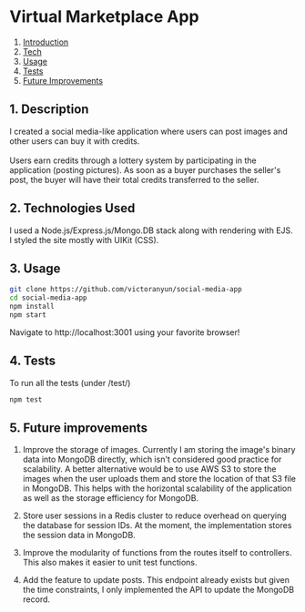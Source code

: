 # Virtual Marketplace App

1. [ Introduction ](#intro)
2. [ Tech ](#tech)
3. [ Usage ](#usage)
4. [ Tests ](#tests)
5. [ Future Improvements ](#improvements)

<a name="intro"></a>
## 1. Description

I created a social media-like application where users can post images and other users can buy it with credits. <br> <br>
Users earn credits through a lottery system by participating in the application (posting pictures).
As soon as a buyer purchases the seller's post, the buyer will have their total credits transferred to the seller. <br>

<a name="tech"></a>
## 2. Technologies Used

I used a Node.js/Express.js/Mongo.DB stack along with rendering with EJS. I styled the site mostly with UIKit (CSS). 

<a name="usage"></a>
## 3. Usage

```bash
git clone https://github.com/victoranyun/social-media-app
cd social-media-app
npm install
npm start
```

Navigate to http://localhost:3001 using your favorite browser!

<a name="tests"></a>
## 4. Tests
To run all the tests (under /test/)
```bash
npm test
```

<a name="improvements"></a>
## 5. Future improvements
1. Improve the storage of images. Currently I am storing the image's binary data into MongoDB directly, which isn't considered good practice for scalability. A better alternative would be to use AWS S3 to store the images when the user uploads them and store the location of that S3 file in MongoDB.
This helps with the horizontal scalability of the application as well as the storage efficiency for MongoDB.

2. Store user sessions in a Redis cluster to reduce overhead on querying the database for session IDs. At the moment, the implementation stores the session data in MongoDB.

3. Improve the modularity of functions from the routes itself to controllers. This also makes it easier to unit test functions.

4. Add the feature to update posts. This endpoint already exists but given the time constraints, I only implemented the API to update the MongoDB record.





